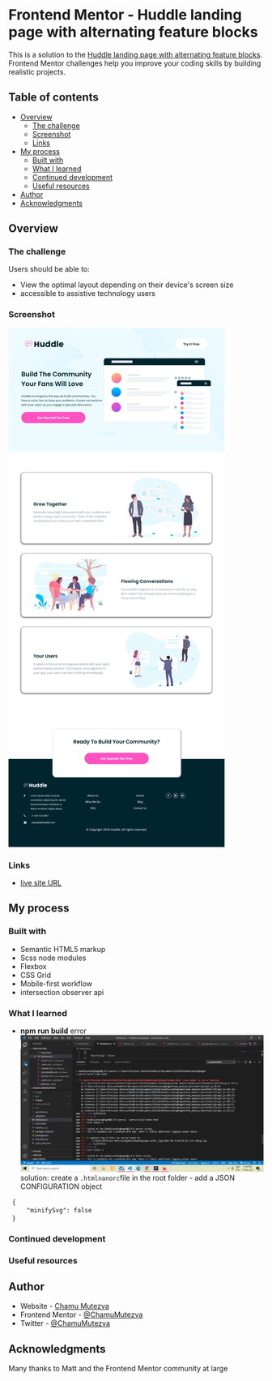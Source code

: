 # Frontend Mentor - Huddle landing page with alternating feature blocks

This is a solution to the [Huddle landing page with alternating feature blocks](https://www.frontendmentor.io/challenges/huddle-landing-page-with-alternating-feature-blocks-5ca5f5981e82137ec91a5100). Frontend Mentor challenges help you improve your coding skills by building realistic projects. 

## Table of contents

- [Overview](#overview)
  - [The challenge](#the-challenge)
  - [Screenshot](#screenshot)
  - [Links](#links)
- [My process](#my-process)
  - [Built with](#built-with)
  - [What I learned](#what-i-learned)
  - [Continued development](#continued-development)
  - [Useful resources](#useful-resources)
- [Author](#author)
- [Acknowledgments](#acknowledgments)


## Overview

### The challenge

Users should be able to:

- View the optimal layout depending on their device's screen size
- accessible to assistive technology users

### Screenshot

![desktop preview](./images/preview.png)


### Links

- [live site URL](https://chamumutezva.github.io/HuddleLandingPage4/)

## My process

### Built with

- Semantic HTML5 markup
- Scss node modules
- Flexbox
- CSS Grid
- Mobile-first workflow
- intersection observer api

### What I learned
- **npm run build** error
![error details](./err/parcel-build-error.PNG)
solution: create a `.htmlnanorc`file in the root folder - add a JSON CONFIGURATION object

```
 {
     "minifySvg": false
 }
```


### Continued development


### Useful resources


## Author
- Website - [Chamu Mutezva](https://github.com/ChamuMutezva)
- Frontend Mentor - [@ChamuMutezva](https://www.frontendmentor.io/profile/ChamuMutezva)
- Twitter - [@ChamuMutezva](https://twitter.com/ChamuMutezva)



## Acknowledgments

Many thanks to Matt and the Frontend Mentor community at large
